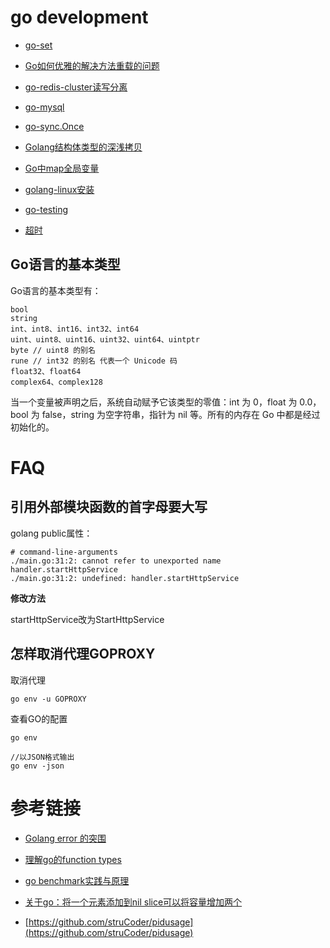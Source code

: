 # go development

- [go-set](/go/go-set.md)

- [Go如何优雅的解决方法重载的问题](/go/Go如何优雅的解决方法重载的问题.md)

- [go-redis-cluster读写分离](./go-redis-cluster读写分离.md)

- [go-mysql](./go-mysql.md)

- [go-sync.Once](./go-sync.Once.md)

- [Golang结构体类型的深浅拷贝](./Golang结构体类型的深浅拷贝.md)

- [Go中map全局变量](./Go中map全局变量.md)

- [golang-linux安装](/go/golang-linux安装.md)

- [go-testing](/go/go-testing/go-testing.md)

- [超时](/go/timeout.md)

## Go语言的基本类型

Go语言的基本类型有：
```
bool
string
int、int8、int16、int32、int64
uint、uint8、uint16、uint32、uint64、uintptr
byte // uint8 的别名
rune // int32 的别名 代表一个 Unicode 码
float32、float64
complex64、complex128
```
当一个变量被声明之后，系统自动赋予它该类型的零值：int 为 0，float 为 0.0，bool 为 false，string 为空字符串，指针为 nil 等。所有的内存在 Go 中都是经过初始化的。

# FAQ

## 引用外部模块函数的首字母要大写

golang public属性：
```
# command-line-arguments
./main.go:31:2: cannot refer to unexported name handler.startHttpService
./main.go:31:2: undefined: handler.startHttpService
```
**修改方法**

startHttpService改为StartHttpService

## 怎样取消代理GOPROXY

取消代理
```
go env -u GOPROXY
```

查看GO的配置
```
go env

//以JSON格式输出
go env -json
```

# 参考链接

- [Golang error 的突围](https://www.cnblogs.com/qcrao-2018/p/11538387.html)

- [理解go的function types](https://www.jianshu.com/p/fc4902159cf5)

- [go benchmark实践与原理](http://cbsheng.github.io/posts/go_benchmark%E5%AE%9E%E8%B7%B5%E4%B8%8E%E5%8E%9F%E7%90%86/)

- [关于go：将一个元素添加到nil slice可以将容量增加两个](https://www.codenong.com/38543825/)

- [https://github.com/struCoder/pidusage](https://github.com/struCoder/pidusage)
